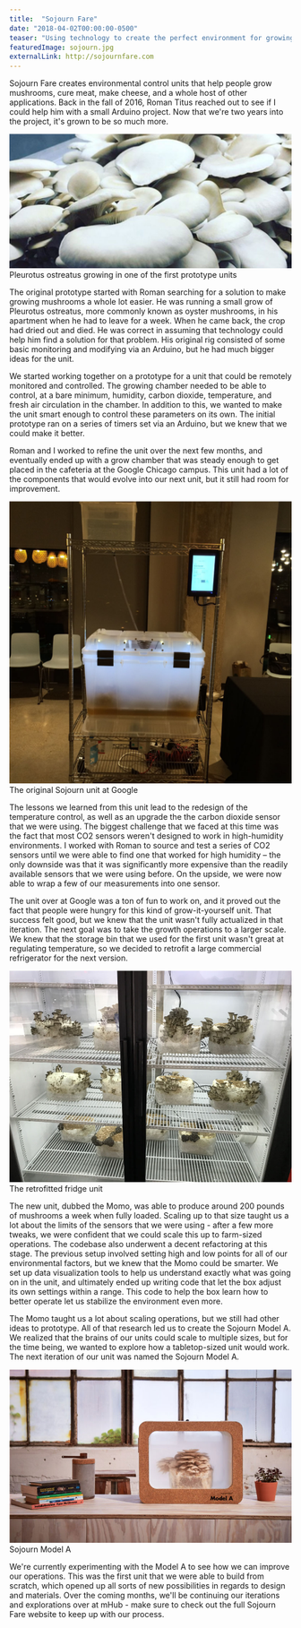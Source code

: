 ```yaml
---
title:  "Sojourn Fare"
date: "2018-04-02T00:00:00-0500"
teaser: "Using technology to create the perfect environment for growing mushrooms."
featuredImage: sojourn.jpg
externalLink: http://sojournfare.com
---
```


Sojourn Fare creates environmental control units that help people grow mushrooms, cure meat, make cheese, and a whole host of other applications. Back in the fall of 2016, Roman Titus reached out to see if I could help him with a small Arduino project. Now that we're two years into the project, it's grown to be so much more.

<div class="image-container large-image">
  <img src="./sojourn-2.jpg" alt="Pleurotus ostreatus growing in one of the first prototype units" />
  <a class="image-caption">Pleurotus ostreatus growing in one of the first prototype units</a>
</div>

The original prototype started with Roman searching for a solution to make growing mushrooms a whole lot easier. He was running a small grow of Pleurotus ostreatus, more commonly known as oyster mushrooms, in his apartment when he had to leave for a week. When he came back, the crop had dried out and died. He was correct in assuming that technology could help him find a solution for that problem. His original rig consisted of some basic monitoring and modifying via an Arduino, but he had much bigger ideas for the unit.

We started working together on a prototype for a unit that could be remotely monitored and controlled. The growing chamber needed to be able to control, at a bare minimum, humidity, carbon dioxide, temperature, and fresh air circulation in the chamber. In addition to this, we wanted to make the unit smart enough to control these parameters on its own. The initial prototype ran on a series of timers set via an Arduino, but we knew that we could make it better.

<div class="paragraph-with-picture">
	<p>Roman and I worked to refine the unit over the next few months, and eventually ended up with a grow chamber that was steady enough to get placed in the cafeteria at the Google Chicago campus. This unit had a lot of the components that would evolve into our next unit, but it still had room for improvement.</p>

  <div class="image-container small-image">
    <img src="./sojourn-prototype.jpg" alt="The original Sojourn unit at Google" />
    <a class="image-caption">The original Sojourn unit at Google</a>
  </div>

</div>

The lessons we learned from this unit lead to the redesign of the temperature control, as well as an upgrade the the carbon dioxide sensor that we were using. The biggest challenge that we faced at this time was the fact that most CO2 sensors weren't designed to work in high-humidity environments. I worked with Roman to source and test a series of CO2 sensors until we were able to find one that worked for high humidity – the only downside was that it was significantly more expensive than the readily available sensors that we were using before. On the upside, we were now able to wrap a few of our measurements into one sensor.

The unit over at Google was a ton of fun to work on, and it proved out the fact that people were hungry for this kind of grow-it-yourself unit. That success felt good, but we knew that the unit wasn't fully actualized in that iteration. The next goal was to take the growth operations to a larger scale. We knew that the storage bin that we used for the first unit wasn't great at regulating temperature, so we decided to retrofit a large commercial refrigerator for the next version.

<div class="image-container large-image">
  <img src="./sojourn-momo.jpg" alt="The retrofitted fridge unit"/>
  <a class="image-caption">The retrofitted fridge unit</a>
</div>

The new unit, dubbed the Momo, was able to produce around 200 pounds of mushrooms a week when fully loaded. Scaling up to that size taught us a lot about the limits of the sensors that we were using - after a few more tweaks, we were confident that we could scale this up to farm-sized operations. The codebase also underwent a decent refactoring at this stage. The previous setup involved setting high and low points for all of our environmental factors, but we knew that the Momo could be smarter. We set up data visualization tools to help us understand exactly what was going on in the unit, and ultimately ended up writing code that let the box adjust its own settings within a range. This code to help the box learn how to better operate let us stabilize the environment even more.

The Momo taught us a lot about scaling operations, but we still had other ideas to prototype. All of that research led us to create the Sojourn Model A. We realized that the brains of our units could scale to multiple sizes, but for the time being, we wanted to explore how a tabletop-sized unit would work. The next iteration of our unit was named the Sojourn Model A.

<div class="image-container large-image">
  <img src="./sojourn-model-a.jpg" alt="Sojourn Model A"/>
  <a class="image-caption">Sojourn Model A</a>
</div>

We're currently experimenting with the Model A to see how we can improve our operations. This was the first unit that we were able to build from scratch, which opened up all sorts of new possibilities in regards to design and materials. Over the coming months, we'll be continuing our iterations and explorations over at mHub - make sure to check out the full Sojourn Fare website to keep up with our process.
